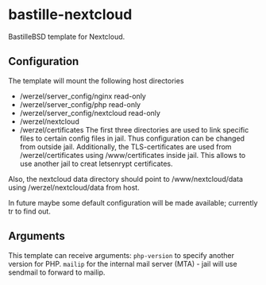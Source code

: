 # bastille-nextcloud
BastilleBSD template for Nextcloud.

## Configuration
The template will mount the following host directories
- /werzel/server_config/nginx read-only
- /werzel/server_config/php read-only
- /werzel/server_config/nextcloud read-only
- /werzel/nextcloud
- /werzel/certificates
The first three directories are used to link specific files to certain config files in jail. Thus configuration can be changed from outside jail.
Additionally, the TLS-certificates are used from /werzel/certificates using /www/certificates inside jail. This allows to use another jail to creat letsenrypt certificates.

Also, the nextcloud data directory should point to /www/nextcloud/data using /werzel/nextcloud/data from host.

In future maybe some default configuration will be made available; currently tr to find out.

## Arguments
This template can receive arguments: `php-version` to specify another version for PHP. `mailip` for the internal mail server (MTA) - jail will use sendmail to forward to mailip.
